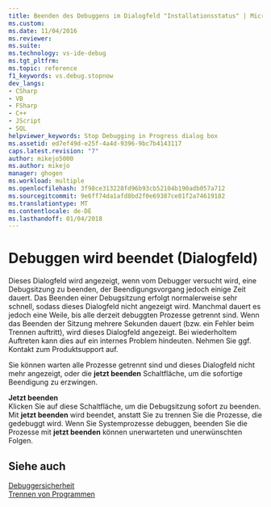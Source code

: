 ```yaml
---
title: Beenden des Debuggens im Dialogfeld "Installationsstatus" | Microsoft Docs
ms.custom: 
ms.date: 11/04/2016
ms.reviewer: 
ms.suite: 
ms.technology: vs-ide-debug
ms.tgt_pltfrm: 
ms.topic: reference
f1_keywords: vs.debug.stopnow
dev_langs:
- CSharp
- VB
- FSharp
- C++
- JScript
- SQL
helpviewer_keywords: Stop Debugging in Progress dialog box
ms.assetid: ed7ef49d-e25f-4a4d-9396-9bc7b4143117
caps.latest.revision: "7"
author: mikejo5000
ms.author: mikejo
manager: ghogen
ms.workload: multiple
ms.openlocfilehash: 3f98ce313228fd96b93cb52104b190adb057a712
ms.sourcegitcommit: 9e6ff74da1afd8bd2f0e69387ce81f2a74619182
ms.translationtype: MT
ms.contentlocale: de-DE
ms.lasthandoff: 01/04/2018
---
```

# <a name="stop-debugging-in-progress-dialog-box"></a>Debuggen wird beendet (Dialogfeld)
Dieses Dialogfeld wird angezeigt, wenn vom Debugger versucht wird, eine Debugsitzung zu beenden, der Beendigungsvorgang jedoch einige Zeit dauert. Das Beenden einer Debugsitzung erfolgt normalerweise sehr schnell, sodass dieses Dialogfeld nicht angezeigt wird. Manchmal dauert es jedoch eine Weile, bis alle derzeit debuggten Prozesse getrennt sind. Wenn das Beenden der Sitzung mehrere Sekunden dauert (bzw. ein Fehler beim Trennen auftritt), wird dieses Dialogfeld angezeigt. Bei wiederholtem Auftreten kann dies auf ein internes Problem hindeuten. Nehmen Sie ggf. Kontakt zum Produktsupport auf.  
  
 Sie können warten alle Prozesse getrennt sind und dieses Dialogfeld nicht mehr angezeigt, oder die **jetzt beenden** Schaltfläche, um die sofortige Beendigung zu erzwingen.  
  
 **Jetzt beenden**  
 Klicken Sie auf diese Schaltfläche, um die Debugsitzung sofort zu beenden. Mit **jetzt beenden** wird beendet, anstatt Sie zu trennen Sie die Prozesse, die gedebuggt wird. Wenn Sie Systemprozesse debuggen, beenden Sie die Prozesse mit **jetzt beenden** können unerwarteten und unerwünschten Folgen.  
  
## <a name="see-also"></a>Siehe auch  
 [Debuggersicherheit](../debugger/debugger-security.md)   
 [Trennen von Programmen](http://msdn.microsoft.com/en-us/f2c756c2-8079-474b-94c2-01c19a141a01)